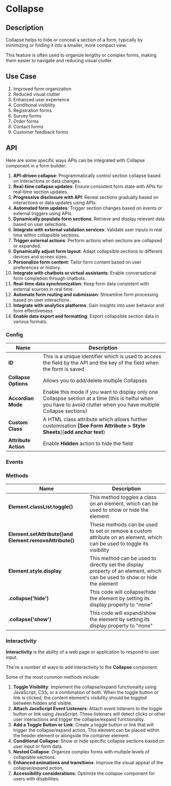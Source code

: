 # Collapse

## Description

Collapse helps to hide or conceal a section of a form, typically by minimizing or folding it into a smaller, more compact view.

This feature is often used to organize lengthy or complex forms, making them easier to navigate and reducing visual clutter.

## Use Case

1. Improved form organization
2. Reduced visual clutter
3. Enhanced user experience
4. Conditional visibility
5. Registration forms
6. Survey forms
7. Order forms
8. Contact forms
9. Customer feedback forms

## API

Here are some specific ways APIs can be integrated with Collapse component in a form builder:


1. **API-driven collapse**: Programmatically control section collapse based on interactions or data changes.
2. **Real-time collapse updates**: Ensure consistent form state with APIs for real-time section updates.
3. **Progressive disclosure with API**: Reveal sections gradually based on interactions or data updates using APIs.
4. **Automated form updates**: Trigger section changes based on events or external triggers using APIs.
5. **Dynamically populate form sections**: Retrieve and display relevant data based on user selections.
6. **Integrate with external validation services**: Validate user inputs in real time within collapsible sections.
7. **Trigger external actions**: Perform actions when sections are collapsed or expanded.
8. **Dynamically adjust form layout**: Adapt collapsible sections to different devices and screen sizes.
9. **Personalize form content**: Tailor form content based on user preferences or history.
10. **Integrate with chatbots or virtual assistants**: Enable conversational form completion through chatbots.
11. **Real-time data synchronization**: Keep form data consistent with external sources in real time.
12. **Automate form routing and submission**: Streamline form processing based on user interactions.
13. **Integrate with analytics platforms**: Gain insights into user behavior and form effectiveness
14. **Enable data export and formatting**: Export collapsible section data in various formats.

### Config

| **Name**|**Description**|
|---------------|----------------------------------------------------------------------------------------------------------------------------------------|
|**ID**| This is a unique identifier which is used to access the field by the API and the key of the field when the form is saved |
|**Collapse Options**|Allows you to add/delete multiple Collapses|
|**Accordian Mode**|Enable this mode if you want to display only one Collaspse section at a time (this is helful when you have to avoid clutter when you have multiple Collapse sections)
|**Custom Class**| A HTML class attribute which allows further customisation **[See Form Attribute > Style Sheets**](**add anchor text**)|
|**Attribute Action**|Enable **Hidden** action to hide the field|


### Events


### Methods

| **Name**| **Description**|
|----------------------|---------------------------------------------------------------------|
| **Element.classList.toggle()**| This method toggles a class on an element, which can be used to show or hide the element|
| **Element.setAttribute()and  Element.removeAttribute()**| These methods can be used to set or remove a custom attribute on an element, which can be used to toggle its visibility|
| **Element.style.display**| This method can be used to directly set the display property of an element, which can be used to show or hide the element|
|**.collapse('hide')**|This code will collapse/hide the element by setting its display property to "none"|
|**.collapse('show')**|This code will expand/show the element by setting its display property to "none"|

### Interactivity

**Interactivity** is the ability of a web page or application to respond to user input.

The're a number of ways to add interactivity to the **Collapse** component.

Some of the most common methods include:

1. **Toggle Visibility**: Implement the collapse/expand functionality using JavaScript, CSS, or a combination of both. When the toggle button or link is clicked, the content element's visibility should be toggled between hidden and visible.
2. **Attach JavaScript Event Listeners**: Attach event listeners to the toggle button or link using JavaScript. These listeners will detect clicks or other user interactions and trigger the collapse/expand functionality.
3. **Add a Toggle Button or Link**: Create a toggle button or link that will trigger the collapse/expand action. This element can be placed within the header element or alongside the container element.
4. **Conditional Collapse**: Show or hide specific collapse sections based on user input or form data.
5. **Nested Collapse**: Organize complex forms with multiple levels of collapsible sections.
6. **Enhanced animations and transitions**: Improve the visual appeal of the collapse/expand action.
7. **Accessibility considerations**: Optimize the collapse component for users with disabilities.
